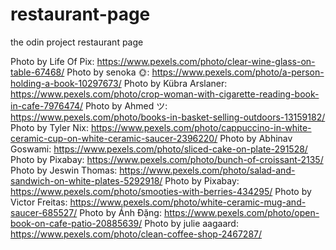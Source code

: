 # restaurant-page
the odin project restaurant page

Photo by Life Of Pix: https://www.pexels.com/photo/clear-wine-glass-on-table-67468/
Photo by senoka 🌞: https://www.pexels.com/photo/a-person-holding-a-book-10297673/
Photo by Kübra Arslaner: https://www.pexels.com/photo/crop-woman-with-cigarette-reading-book-in-cafe-7976474/
Photo by Ahmed ツ: https://www.pexels.com/photo/books-in-basket-selling-outdoors-13159182/
Photo by Tyler Nix: https://www.pexels.com/photo/cappuccino-in-white-ceramic-cup-on-white-ceramic-saucer-2396220/
Photo by Abhinav Goswami: https://www.pexels.com/photo/sliced-cake-on-plate-291528/
Photo by Pixabay: https://www.pexels.com/photo/bunch-of-croissant-2135/
Photo by Jeswin  Thomas: https://www.pexels.com/photo/salad-and-sandwich-on-white-plates-5292918/
Photo by Pixabay: https://www.pexels.com/photo/smooties-with-berries-434295/
Photo by Victor Freitas: https://www.pexels.com/photo/white-ceramic-mug-and-saucer-685527/
Photo by Ánh Đặng: https://www.pexels.com/photo/open-book-on-cafe-patio-20885639/
Photo by julie aagaard: https://www.pexels.com/photo/clean-coffee-shop-2467287/
